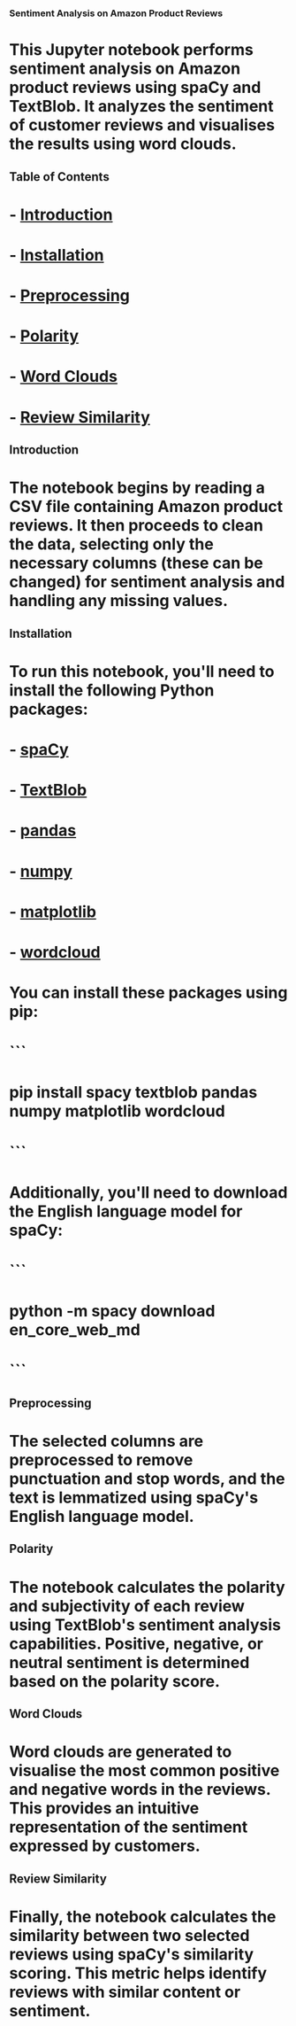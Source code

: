 ### Sentiment Analysis on Amazon Product Reviews

# This Jupyter notebook performs sentiment analysis on Amazon product reviews using spaCy and TextBlob. It analyzes the sentiment of customer reviews and visualises the results using word clouds.

## Table of Contents

# - [Introduction](#introduction)
# - [Installation](#installation)
# - [Preprocessing](#Preprocessing)
# - [Polarity](#polarity)
# - [Word Clouds](#word-clouds)
# - [Review Similarity](#review-similarity)

## Introduction

# The notebook begins by reading a CSV file containing Amazon product reviews. It then proceeds to clean the data, selecting only the necessary columns (these can be changed) for sentiment analysis and handling any missing values.

## Installation

# To run this notebook, you'll need to install the following Python packages:

# - [spaCy](https://spacy.io/usage)
# - [TextBlob](https://textblob.readthedocs.io/en/dev/)
# - [pandas](https://pandas.pydata.org/pandas-docs/stable/getting_started/install.html)
# - [numpy](https://numpy.org/install/)
# - [matplotlib](https://matplotlib.org/stable/users/installing.html)
# - [wordcloud](https://pypi.org/project/wordcloud/)

# You can install these packages using pip:

# ```
# pip install spacy textblob pandas numpy matplotlib wordcloud
# ```

# Additionally, you'll need to download the English language model for spaCy:

# ```
# python -m spacy download en_core_web_md
# ```

## Preprocessing

# The selected columns are preprocessed to remove punctuation and stop words, and the text is lemmatized using spaCy's English language model.

## Polarity

# The notebook calculates the polarity and subjectivity of each review using TextBlob's sentiment analysis capabilities. Positive, negative, or neutral sentiment is determined based on the polarity score.

## Word Clouds

# Word clouds are generated to visualise the most common positive and negative words in the reviews. This provides an intuitive representation of the sentiment expressed by customers.

## Review Similarity

# Finally, the notebook calculates the similarity between two selected reviews using spaCy's similarity scoring. This metric helps identify reviews with similar content or sentiment.
